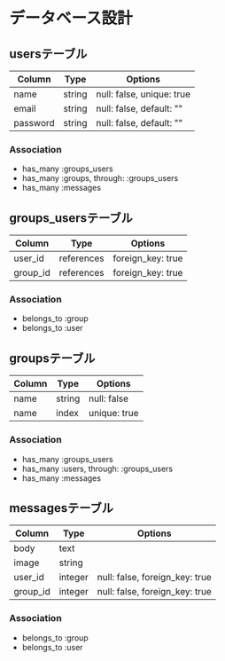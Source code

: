 # データベース設計

## usersテーブル
|Column|Type|Options|
|------|----|-------|
|name|string|null: false, unique: true|
|email|string|null: false, default: ""|
|password|string|null: false, default: ""|

### Association
- has_many :groups_users
- has_many :groups, through: :groups_users
- has_many :messages

## groups_usersテーブル
|Column|Type|Options|
|------|----|-------|
|user_id|references|foreign_key: true|
|group_id|references|foreign_key: true|

### Association
- belongs_to :group
- belongs_to :user

## groupsテーブル
|Column|Type|Options|
|------|----|-------|
|name|string|null: false|
|name|index|unique: true|

### Association
- has_many :groups_users
- has_many :users, through: :groups_users
- has_many :messages

## messagesテーブル
|Column|Type|Options|
|------|----|-------|
|body|text||
|image|string||
|user_id|integer|null: false, foreign_key: true|
|group_id|integer|null: false, foreign_key: true|

### Association
- belongs_to :group
- belongs_to :user